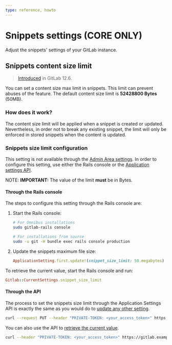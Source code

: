 ```yaml
---
type: reference, howto
---
```


# Snippets settings **(CORE ONLY)**

Adjust the snippets' settings of your GitLab instance.

## Snippets content size limit

> [Introduced](https://gitlab.com/gitlab-org/gitlab/issues/31133) in GitLab 12.6.

You can set a content size max limit in snippets. This limit can prevent
abuses of the feature. The default content size limit is **52428800 Bytes** (50MB).

### How does it work?

The content size limit will be applied when a snippet is created or
updated. Nevertheless, in order not to break any existing snippet,
the limit will only be enforced in stored snippets when the content
is updated.

### Snippets size limit configuration

This setting is not available through the [Admin Area settings](../../user/admin_area/settings/index.md).
In order to configure this setting, use either the Rails console
or the [Application settings API](../../api/settings.md).

NOTE: **IMPORTANT:**
The value of the limit **must** be in Bytes.

#### Through the Rails console

The steps to configure this setting through the Rails console are:

1. Start the Rails console:

   ```bash
   # For Omnibus installations
   sudo gitlab-rails console

   # For installations from source
   sudo -u git -H bundle exec rails console production
   ```

1. Update the snippets maximum file size:

   ```ruby
   ApplicationSetting.first.update!(snippet_size_limit: 50.megabytes)
   ```

To retrieve the current value, start the Rails console and run:

  ```ruby
  Gitlab::CurrentSettings.snippet_size_limit
  ```

#### Through the API

The process to set the snippets size limit through the Application Settings API is
exactly the same as you would do to [update any other setting](../../api/settings.md#change-application-settings).

```bash
curl --request PUT --header "PRIVATE-TOKEN: <your_access_token>" https://gitlab.example.com/api/v4/application/settings?snippet_size_limit=52428800
```

You can also use the API to [retrieve the current value](../../api/settings.md#get-current-application-settings).

```bash
curl --header "PRIVATE-TOKEN: <your_access_token>" https://gitlab.example.com/api/v4/application/settings
```

